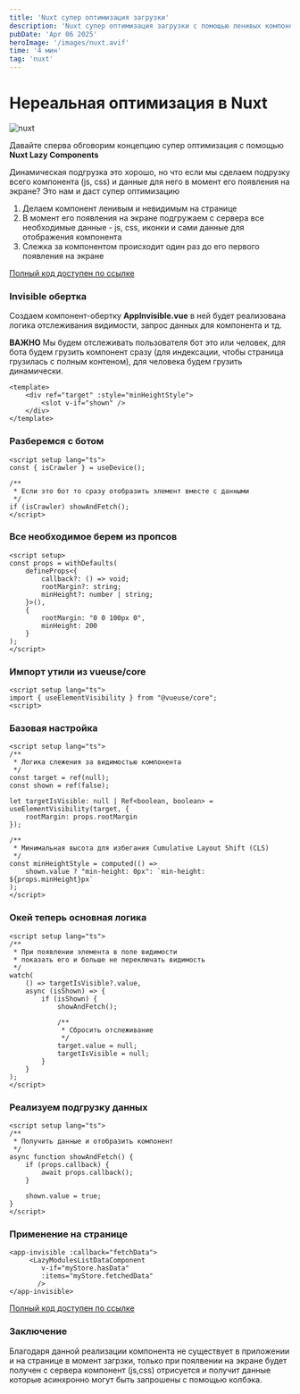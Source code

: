 ```yaml
---
title: 'Nuxt супер оптимизация загрузки'
description: 'Nuxt супер оптимизация загрузки с помощью ленивых компонентов'
pubDate: 'Apr 06 2025'
heroImage: '/images/nuxt.avif'
time: '4 мин'
tag: 'nuxt'
---
```


# Нереальная оптимизация в Nuxt

![nuxt](/images/nuxt.avif)

Давайте сперва обговорим концепцию супер оптимизация с помощью **Nuxt Lazy Components**

Динамическая подгрузка это хорошо, но что если мы сделаем подрузку всего компонента (js, css) и данные для него в момент его появления на экране? Это нам и даст супер оптимизацию

1. Делаем компонент ленивым и невидимым на странице
2. В момент его появления на экране подгружаем с сервера все необходимые данные - js, css, иконки и сами данные для отображения компонента
3. Слежка за компонентом происходит один раз до его первого появления на экране

[Полный код доступен по ссылке](https://gist.github.com/DamnFilthy/198aebd40d68ae93823cac9f0355f429)

### Invisible обертка

Создаем компонент-обертку **AppInvisible.vue** в ней будет реализована логика отслеживания видимости, запрос данных для компонента и тд.

**ВАЖНО** Мы будем отслеживать пользователя бот это или человек, для бота будем грузить компонент сразу (для индексации, чтобы страница грузилась с полным контеном), для человека будем грузить динамически.

```vue
<template>
    <div ref="target" :style="minHeightStyle">
        <slot v-if="shown" />
    </div>
</template>
```

### Разберемся с ботом


```vue
<script setup lang="ts">
const { isCrawler } = useDevice();

/**
 * Если это бот то сразу отобразить элемент вместе с данными
 */
if (isCrawler) showAndFetch();
</script>
```

### Все необходимое берем из пропсов
```vue
<script setup>
const props = withDefaults(
    defineProps<{
        callback?: () => void;
        rootMargin?: string;
        minHeight?: number | string;
    }>(),
    {
        rootMargin: "0 0 100px 0",
        minHeight: 200
    }
);
</script>
```

### Импорт утили из vueuse/core
```vue
<script setup lang="ts">
import { useElementVisibility } from "@vueuse/core";
<script>
```

### Базовая настройка
```vue
<script setup lang="ts">
/**
 * Логика слежения за видимостью компонента
 */
const target = ref(null);
const shown = ref(false);

let targetIsVisible: null | Ref<boolean, boolean> = useElementVisibility(target, {
    rootMargin: props.rootMargin
});

/**
 * Минимальная высота для избегания Cumulative Layout Shift (CLS)
 */
const minHeightStyle = computed(() =>
    shown.value ? "min-height: 0px": `min-height: ${props.minHeight}px`
);
</script>
```

### Окей теперь основная логика
```vue
<script setup lang="ts">
/**
 * При появлении элемента в поле видимости
 * показать его и больше не переключать видимость
 */
watch(
    () => targetIsVisible?.value,
    async (isShown) => {
        if (isShown) {
            showAndFetch();

            /**
             * Сбросить отслеживание
             */
            target.value = null;
            targetIsVisible = null;
        }
    }
);
</script>
```

### Реализуем подгрузку данных
```vue
<script setup lang="ts">
/**
 * Получить данные и отобразить компонент
 */
async function showAndFetch() {
    if (props.callback) {
        await props.callback();
    }

    shown.value = true;
}
</script>
```

### Применение на странице
```vue
<app-invisible :callback="fetchData">
     <LazyModulesListDataComponent
        v-if="myStore.hasData"
        :items="myStore.fetchedData"
       />
</app-invisible>
```

[Полный код доступен по ссылке](https://gist.github.com/DamnFilthy/198aebd40d68ae93823cac9f0355f429)

### Заключение

Благодаря данной реализации компонента не существует в приложении и на странице в момент загрзки, только при поялвении на экране будет получен с сервера компонент (js,css) отрисуется и получит данные которые асинхронно могут быть запрошены с помощью колбэка.